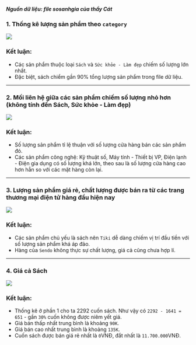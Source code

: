 ***Nguồn dữ liệu: file sosanhgia của thầy Cát***

### 1. Thống kê lượng sản phẩm theo `category` 
<img src = "https://1.bp.blogspot.com/-cMSazzg4AFg/Xzvp9vFDSvI/AAAAAAAACyw/LyFMWklE9DYSj8sa9zWejzRSfqCJ4cpnwCLcBGAsYHQ/s0/Screenshot%2Bfrom%2B2020-08-18%2B21-45-18.png">

### Kết luận: 
+ Các sản phẩm thuộc loại `Sách` và `Sức khỏe - Làm đẹp` chiếm số lượng lớn nhất.
+ Đặc biệt, sách chiểm gần 90% tổng lượng sản phẩm trong file dữ liệu.

<hr>

### 2. Mối liên hệ giữa các sản phẩm chiếm số lượng nhỏ hơn (không tính đến Sách, Sức khỏe - Làm đẹp)

<img src = "https://1.bp.blogspot.com/-7Tf4sjQXsU8/XzvqHmqmu-I/AAAAAAAACy4/yx8ZDd-nBVwi5wTh-hGCzNrq0QPoG9vWwCLcBGAsYHQ/s640/Screenshot%2Bfrom%2B2020-08-18%2B21-47-36.png">

### Kết luận: 
+ Số lượng sản phẩm tỉ lệ thuận với số lượng cửa hàng bán các sản phẩm đó. 
+ Các sản phẩm công nghệ: Kỹ thuật số, Máy tính - Thiết bị VP, Điện lạnh - Điện gia dụng có số lượng khá lớn, theo sau là số lượng cửa hàng cao hơn hẳn so với các mặt hàng còn lại. 

<hr>

### 3. Lượng sản phẩm giá rẻ, chất lượng được bán ra từ các trang thương mại điện tử hàng đầu hiện nay 
<img src = "https://1.bp.blogspot.com/-TPdOIvcPVjc/Xzvp95PmESI/AAAAAAAACy0/Tmgd9j5__ZcdghPOgHPgdBeLDe9j4KOXACLcBGAsYHQ/s0/Screenshot%2Bfrom%2B2020-08-18%2B21-46-09.png">

### Kết luận:
+ Các sản phẩm chủ yếu là sách nên `Tiki` dễ dàng chiếm vị trí đầu tiền với số lượng sản phẩm khá áp đảo. 
+ Hàng của `Sendo` không thực sự chất lượng, giá cả cũng chưa hợp lí.
  
<hr>

### 4. Giá cả Sách 
<img src = "https://1.bp.blogspot.com/-2WnOLwcazW4/Xzvp9rghBtI/AAAAAAAACys/yDWC41JoZTgCk_pFqczAaHZQGhGn10fZQCLcBGAsYHQ/s0/Screenshot%2Bfrom%2B2020-08-18%2B21-46-23.png">

### Kết luận:
+ Thống kê ở phần 1 cho ta $2292$ cuốn sách. Như vậy có `2292 - 1641 = 651` - gần `30%`  cuốn không được niêm yết giá.
+ Giá bán thấp nhất trung bình là khoảng `90K`.
+ Giá bán cao nhất trung bình là khoảng `135K`.
+ Cuốn sách được bán giá rẻ nhất là `0`VNĐ, đắt nhất là `11.700.000`VNĐ.